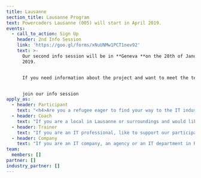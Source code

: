 ```yaml
---
title: Lausanne
section_title: Lausanne Program
text: Powercoders Lausanne (005) will start in April 2019.
events:
  - call_to_action: Sign Up
    header: 2nd Info Session
    link: 'https://goo.gl/forms/xNuUNMw1PCT1nev92'
    text: >-
      Our second info session will be in **Geneva **on the 28th of January,
      2019. 


      If you need information about the project and want to meet the team. 


      join our info session
apply_as:
  - header: Participant
    text: "<h4>Are you a refugee eager to find your way to the IT industry?</h4>\n\n* \rApply on our website latest February 22nd, 2019 at noon. We can not accept any more applications after this date and time\r\n* Learn or improve coding April - June 2019\r\n* Do an internship from July - December 2019\r\n* Get your IT-job by March 2020\n\n\n\n<p><a href=\"https://form.jotformeu.com/83433637281358\" class=\"btn waves-effect waves-light pwc-red\">Apply</a></p>"
  - header: Coach
    text: "If you are a local in Lausanne or surroundings and would like to support a participant in her or his professional integration as a jobcoach, please join us.\n\n* \rApply on our website latest May 31st, 2019\r\n* Be matched with a participant June 12th , 2019\r\n* Coaching workshop June 19th, 2019\r\n* End of the coaching March 2020\r\n\nAs soon as you apply, we will contact you soon for the next steps.\n\n<a href=\"https://form.jotformeu.com/83392375181360\" class=\"btn waves-effect waves-light pwc-red\" target=\"_blank\">Apply</a>"
  - header: Trainer
    text: "If you are an IT professional, like to support our participants solving IT challenges and like to work in teams, join us. Check the job description here\r\n\n* Apply now\r\n* Get a slot in class from April 2019 - June 2019\r\n* Join graduation June 28th, 2019 (evening)\r\n\nPlease apply via the link below. We will contact you soon to present our curriculum.\n\n<a href=\"https://goo.gl/forms/aCR5QVVe66Spk8HG3\" class=\"btn waves-effect waves-light pwc-red\" target=\"_blank\">Apply</a>"
  - header: Company
    text: "If you are an IT company, an agency or an IT department in Romandie, are eager to support a refugee during an internship and are eventually able to offer an IT job in the long-run, join us.\r\n\n* \rApply on our website latest April 30th, 2019\r\n* Join a community meet-up in April, 2019\r\n* Join Career Day in May, 2019\r\n* 2nd Interviews end of May, 2019\r\n* Start internship by July 2019\r\n\nYou must apply via the link below. We will contact you soon to schedule a meeting or a call.\n\n<a href=\"https://goo.gl/forms/X5GYC5HDE79jjy5F3\" class=\"btn waves-effect waves-light pwc-red\" target=\"_blank\">Apply</a>"
team:
  members: []
partner: []
industry_partner: []
---
```


